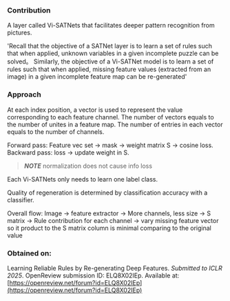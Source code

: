 
### Contribution
A layer called Vi-SATNets that facilitates deeper pattern recognition from pictures.

'Recall that the objective of a SATNet layer is to learn a set of rules such that when applied, unknown variables in a given incomplete puzzle can be solved。 Similarly, the objective of a Vi-SATNet model is to learn a set of rules such that when applied, missing feature values (extracted from an image) in a given incomplete feature map can be re-generated'


### Approach
At each index position, a vector is used to represent the value corresponding to each feature channel. The number of vectors equals to the number of unites in a feature map. The number of entries in each vector equals to the number of channels. 

Forward pass: Feature vec set -> mask -> weight matrix S -> cosine loss. 
Backward pass: loss -> update weight in S.

>***NOTE***
>normalization does not cause info loss

Each Vi-SATNets only needs to learn one label class.

Quality of regeneration is determined by classification accuracy with a classifier.

Overall flow:
Image -> feature extractor -> More channels, less size -> S matrix -> Rule contribution for each channel -> vary missing feature vector so it product to the S matrix column is minimal comparing to the original value 




### Obtained on:
Learning Reliable Rules by Re-generating Deep Features. _Submitted to ICLR 2025_. OpenReview submission ID: ELQ8X02IEp. Available at: [https://openreview.net/forum?id=ELQ8X02IEp](https://openreview.net/forum?id=ELQ8X02IEp)